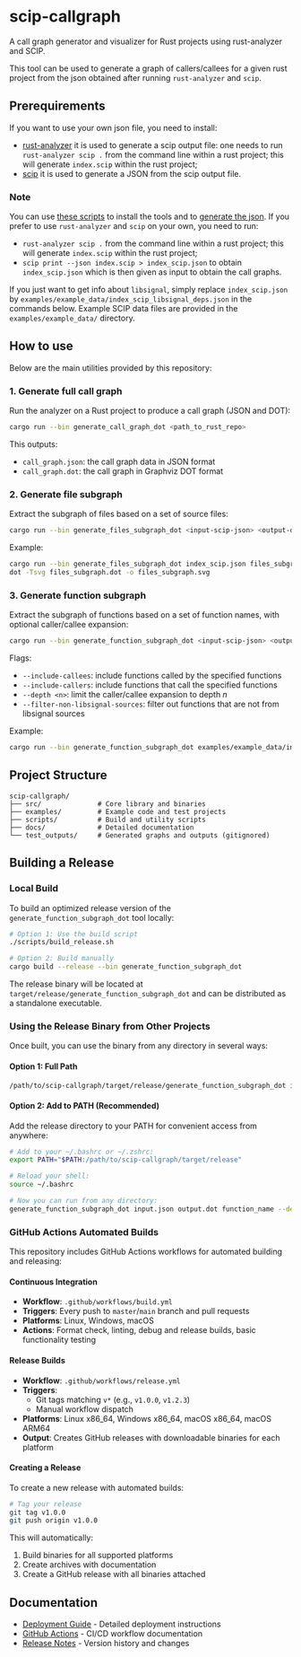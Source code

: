 # scip-callgraph

A call graph generator and visualizer for Rust projects using rust-analyzer and SCIP.

This tool can be used to generate a graph of callers/callees for a given rust project from the json obtained after running `rust-analyzer` and `scip`. 

## Prerequirements

If you want to use your own json file, you need to install:

- [rust-analyzer](https://rust-analyzer.github.io/book/installation.html) it is used to generate a scip output file: one needs to run `rust-analyzer scip .` from the command line within a rust project; this will generate `index.scip` within the rust project; 
- [scip](https://github.com/sourcegraph/scip) it is used to generate a JSON from the scip output file.

### Note
You can use [these scripts](https://github.com/Beneficial-AI-Foundation/installers_for_various_tools) to install the tools and to [generate the json](https://github.com/Beneficial-AI-Foundation/installers_for_various_tools?tab=readme-ov-file#generate-scip-index). If you prefer to use `rust-analyzer` and `scip` on your own, you need to run:
- `rust-analyzer scip .` from the command line within a rust project; this will generate `index.scip` within the rust project;
- `scip print --json index.scip > index_scip.json` to obtain `index_scip.json` which is then given as input to obtain the call graphs.

If you just want to get info about `libsignal`, simply replace `index_scip.json` by `examples/example_data/index_scip_libsignal_deps.json` in the commands below. Example SCIP data files are provided in the `examples/example_data/` directory.

## How to use

Below are the main utilities provided by this repository:

### 1. Generate full call graph

Run the analyzer on a Rust project to produce a call graph (JSON and DOT):

```bash
cargo run --bin generate_call_graph_dot <path_to_rust_repo>
```

This outputs:

- `call_graph.json`: the call graph data in JSON format
- `call_graph.dot`: the call graph in Graphviz DOT format

### 2. Generate file subgraph

Extract the subgraph of files based on a set of source files:

```bash
cargo run --bin generate_files_subgraph_dot <input-scip-json> <output-dot-file> <file-path1> [<file-path2> ...]
```

Example:

```bash
cargo run --bin generate_files_subgraph_dot index_scip.json files_subgraph.dot src/lib.rs src/main.rs
dot -Tsvg files_subgraph.dot -o files_subgraph.svg
```

### 3. Generate function subgraph

Extract the subgraph of functions based on a set of function names, with optional caller/callee expansion:

```bash
cargo run --bin generate_function_subgraph_dot <input-scip-json> <output-dot-file> <function-name1> [<function-name2> ...] [--include-callees] [--include-callers] [--depth <n>] [--filter-non-libsignal-sources]
```

Flags:

- `--include-callees`: include functions called by the specified functions
- `--include-callers`: include functions that call the specified functions
- `--depth <n>`: limit the caller/callee expansion to depth _n_
- `--filter-non-libsignal-sources`: filter out functions that are not from libsignal sources

Example:

```bash
cargo run --bin generate_function_subgraph_dot examples/example_data/index_scip_libsignal_deps.json reduce3.dot "rust-analyzer cargo curve25519-dalek 4.1.3 backend/serial/u64/field/impl#[FieldElement51]reduce()" --include-callers --depth 3
```

## Project Structure

```
scip-callgraph/
├── src/              # Core library and binaries
├── examples/         # Example code and test projects
├── scripts/          # Build and utility scripts
├── docs/             # Detailed documentation
└── test_outputs/     # Generated graphs and outputs (gitignored)
```

## Building a Release

### Local Build

To build an optimized release version of the `generate_function_subgraph_dot` tool locally:

```bash
# Option 1: Use the build script
./scripts/build_release.sh

# Option 2: Build manually
cargo build --release --bin generate_function_subgraph_dot
```

The release binary will be located at `target/release/generate_function_subgraph_dot` and can be distributed as a standalone executable.

### Using the Release Binary from Other Projects

Once built, you can use the binary from any directory in several ways:

#### Option 1: Full Path
```bash
/path/to/scip-callgraph/target/release/generate_function_subgraph_dot input.json output.dot function_name --depth 10
```

#### Option 2: Add to PATH (Recommended)
Add the release directory to your PATH for convenient access from anywhere:

```bash
# Add to your ~/.bashrc or ~/.zshrc:
export PATH="$PATH:/path/to/scip-callgraph/target/release"

# Reload your shell:
source ~/.bashrc

# Now you can run from any directory:
generate_function_subgraph_dot input.json output.dot function_name --depth 10
```

### GitHub Actions Automated Builds

This repository includes GitHub Actions workflows for automated building and releasing:

#### Continuous Integration

- **Workflow**: `.github/workflows/build.yml`
- **Triggers**: Every push to `master`/`main` branch and pull requests
- **Platforms**: Linux, Windows, macOS
- **Actions**: Format check, linting, debug and release builds, basic functionality testing

#### Release Builds

- **Workflow**: `.github/workflows/release.yml`
- **Triggers**:
  - Git tags matching `v*` (e.g., `v1.0.0`, `v1.2.3`)
  - Manual workflow dispatch
- **Platforms**: Linux x86_64, Windows x86_64, macOS x86_64, macOS ARM64
- **Output**: Creates GitHub releases with downloadable binaries for each platform

#### Creating a Release

To create a new release with automated builds:

```bash
# Tag your release
git tag v1.0.0
git push origin v1.0.0
```

This will automatically:

1. Build binaries for all supported platforms
2. Create archives with documentation
3. Create a GitHub release with all binaries attached

## Documentation

- [Deployment Guide](docs/DEPLOYMENT_GUIDE.md) - Detailed deployment instructions
- [GitHub Actions](docs/GITHUB_ACTIONS.md) - CI/CD workflow documentation
- [Release Notes](docs/RELEASE_NOTES.md) - Version history and changes
